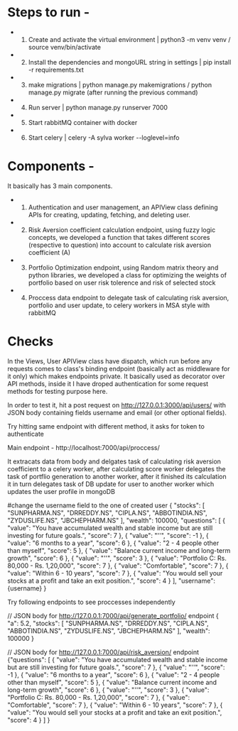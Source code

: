 # Steps to run - 
- 1. Create and activate the virtual environment | python3 -m venv venv / source venv/bin/activate
- 2. Install the dependencies and mongoURL string in settings | pip install -r requirements.txt
- 3. make migrations | python manage.py makemigrations / python manage.py migrate (after running the previous command)
- 4. Run server | python manage.py runserver 7000
- 5. Start rabbitMQ container with docker
- 6. Start celery | celery -A sylva worker --loglevel=info

# Components - 
It basically has 3 main components. 
- 1. Authentication and user management, an APIView class defining APIs for creating, updating, fetching, and deleting user.
- 2. Risk Aversion coefficient calculation endpoint, using fuzzy logic concepts, we developed a function that takes different scores (respective to question) into account to calculate risk aversion coefficient (A)
- 3. Portfolio Optimization endpoint, using Random matrix theory and python libraries, we developed a class for optimizing the weights of portfolio based on user risk tolerence and risk of selected stock
- 4. Proccess data endpoint to delegate task of calculating risk aversion, portfolio and user update, to celery workers in MSA style with rabbitMQ


# Checks
In the Views, User APIView class have dispatch, which run before any requests comes to class's binding endpoint (basically act as middleware for it only) which makes endpoints private. It basically used as decorator over API methods, inside it I have droped authentication for some request methods for testing purpose here.  

In order to test it, hit a post request on http://127.0.0.1:3000/api/users/ with JSON body containing fields username and email (or other optional fields).

Try hitting same endpoint with different method, it asks for token to authenticate 

Main endpoint - http://localhost:7000/api/proccess/

It extracats data from body and delgates task of calculating risk aversion coefficient to a celery worker, after calculating score worker delegates the task of portflio generation to another worker, after it finished its calculation it in turn delegates task of DB update for user to another worker which updates the user profile in mongoDB

#change the username field to the one of created user
{
    "stocks": [
            "SUNPHARMA.NS",
            "DRREDDY.NS",
            "CIPLA.NS",
            "ABBOTINDIA.NS",
            "ZYDUSLIFE.NS",
            "JBCHEPHARM.NS"
        ],
    "wealth": 100000,
    "questions": [
                {
                    "value": "You have accumulated wealth and stable income but are still investing for future goals.",
                    "score": 7
                },
                {
                    "value": "''",
                    "score": -1
                },
                {
                    "value": "6 months to a year",
                    "score": 6
                },
                {
                    "value": "2 - 4 people other than myself",
                    "score": 5
                },
                {
                    "value": "Balance current income and long-term growth",
                    "score": 6
                },
                {
                    "value": "''",
                    "score": 3
                },
                {
                    "value": "Portfolio C: Rs. 80,000 - Rs. 1,20,000",
                    "score": 7
                },
                {
                    "value": "Comfortable",
                    "score": 7
                },
                {
                    "value": "Within 6 - 10 years",
                    "score": 7
                },
                {
                    "value": "You would sell your stocks at a profit and take an exit position.",
                    "score": 4
                } ],
    "username": {username}
}

Try following endpoints to see proccesses independently

// JSON body for http://127.0.0.1:7000/api/generate_portfolio/ endpoint
{
    "a": 5.2,
    "stocks": [
            "SUNPHARMA.NS",
            "DRREDDY.NS",
            "CIPLA.NS",
            "ABBOTINDIA.NS",
            "ZYDUSLIFE.NS",
            "JBCHEPHARM.NS"
        ],
    "wealth": 100000
}


// JSON body for http://127.0.0.1:7000/api/risk_aversion/ endpoint
{"questions": [
                {
                    "value": "You have accumulated wealth and stable income but are still investing for future goals.",
                    "score": 7
                },
                {
                    "value": "''",
                    "score": -1
                },
                {
                    "value": "6 months to a year",
                    "score": 6
                },
                {
                    "value": "2 - 4 people other than myself",
                    "score": 5
                },
                {
                    "value": "Balance current income and long-term growth",
                    "score": 6
                },
                {
                    "value": "''",
                    "score": 3
                },
                {
                    "value": "Portfolio C: Rs. 80,000 - Rs. 1,20,000",
                    "score": 7
                },
                {
                    "value": "Comfortable",
                    "score": 7
                },
                {
                    "value": "Within 6 - 10 years",
                    "score": 7
                },
                {
                    "value": "You would sell your stocks at a profit and take an exit position.",
                    "score": 4
                } ]
}